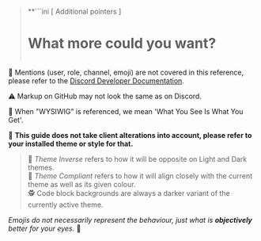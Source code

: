 > **```ini
>      [ Additional pointers ]
>   # What more could you want? #  
> ```**

:no_entry_sign: Mentions (user, role, channel, emoji) are not covered in this reference, please refer to the [Discord Developer Documentation](<https://discord.dev/reference#message-formatting> "Referencing / Message Formatting").

:warning: Markup on GitHub may not look the same as on Discord.

:book: When "WYSIWIG" is referenced, we mean 'What You See Is What You Get'.

:milky_way: **This guide does not take client alterations into account, please refer to your installed theme or style for that.**
> :city_sunset: *Theme Inverse* refers to how it will be opposite on Light and Dark themes.  
> :night_with_stars: *Theme Compliant* refers to how it will align closely with the current theme as well as its given colour.  
> :detective: Code block backgrounds are always a darker variant of the currently active theme.

*Emojis do not necessarily represent the behaviour, just what is **objectively** better for your eyes.* :eyes: